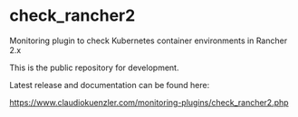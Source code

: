 # check_rancher2
Monitoring plugin to check Kubernetes container environments in Rancher 2.x

This is the public repository for development. 

Latest release and documentation can be found here: 

https://www.claudiokuenzler.com/monitoring-plugins/check_rancher2.php
